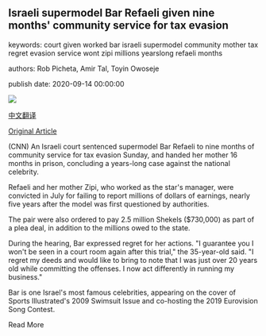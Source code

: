 ## Israeli supermodel Bar Refaeli given nine months' community service for tax evasion

keywords: court given worked bar israeli supermodel community mother tax regret evasion service wont zipi millions yearslong refaeli months

authors: Rob Picheta, Amir Tal, Toyin Owoseje

publish date: 2020-09-14 00:00:00

![](https://cdn.cnn.com/cnnnext/dam/assets/200914175948-bar-refaeli-sentencing-super-tease.jpg)

[中文翻译](Israeli%20supermodel%20Bar%20Refaeli%20given%20nine%20months%27%20community%20service%20for%20tax%20evasion_zh.md)

[Original Article](https://edition.cnn.com/2020/09/14/entertainment/bar-refaeli-sentencing-scli-intl/index.html)

(CNN) An Israeli court sentenced supermodel Bar Refaeli to nine months of community service for tax evasion Sunday, and handed her mother 16 months in prison, concluding a years-long case against the national celebrity.

Refaeli and her mother Zipi, who worked as the star's manager, were convicted in July for failing to report millions of dollars of earnings, nearly five years after the model was first questioned by authorities.

The pair were also ordered to pay 2.5 million Shekels ($730,000) as part of a plea deal, in addition to the millions owed to the state.

During the hearing, Bar expressed regret for her actions. "I guarantee you I won't be seen in a court room again after this trial," the 35-year-old said. "I regret my deeds and would like to bring to note that I was just over 20 years old while committing the offenses. I now act differently in running my business."

Bar is one Israel's most famous celebrities, appearing on the cover of Sports Illustrated's 2009 Swimsuit Issue and co-hosting the 2019 Eurovision Song Contest.

Read More